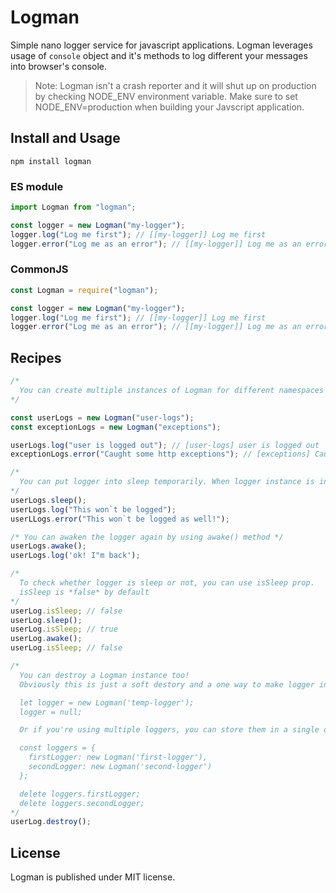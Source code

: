 # Logman

Simple nano logger service for javascript applications. Logman leverages usage of `console` object and it's methods to log different your messages into browser's console.

> Note: Logman isn't a crash reporter and it will shut up on production by checking NODE_ENV environment variable. Make sure to set NODE_ENV=production when building your Javscript application.

## Install and Usage

`npm install logman`

### ES module

```javascript
import Logman from "logman";

const logger = new Logman("my-logger");
logger.log("Log me first"); // [[my-logger]] Log me first
logger.error("Log me as an error"); // [[my-logger]] Log me as an error
```

### CommonJS

```javascript
const Logman = require("logman");

const logger = new Logman("my-logger");
logger.log("Log me first"); // [[my-logger]] Log me first
logger.error("Log me as an error"); // [[my-logger]] Log me as an error
```

## Recipes

```javascript
/*
  You can create multiple instances of Logman for different namespaces
*/

const userLogs = new Logman("user-logs");
const exceptionLogs = new Logman("exceptions");

userLogs.log("user is logged out"); // [user-logs] user is logged out
exceptionLogs.error("Caught some http exceptions"); // [exceptions] Caught some http exceptions

/*
  You can put logger into sleep temporarily. When logger instance is in sleep mode, it reject any action.
*/
userLogs.sleep();
userLogs.log("This won`t be logged");
userLLogs.error("This won`t be logged as well!");

/* You can awaken the logger again by using awake() method */
userLogs.awake();
userLogs.log('ok! I"m back');

/*
  To check whether logger is sleep or not, you can use isSleep prop.
  isSleep is *false* by default
*/
userLog.isSleep; // false
userLog.sleep();
userLog.isSleep; // true
userLog.awake();
userLog.isSleep; // false

/*
  You can destroy a Logman instance too!
  Obviously this is just a soft destory and a one way to make logger inactive forever. If you want the logger to be destroyed permenantly and be garbage collected (memory efficient), you can do one of these:

  let logger = new Logman('temp-logger');
  logger = null;

  Or if you're using multiple loggers, you can store them in a single object:

  const loggers = {
    firstLogger: new Logman('first-logger'),
    secondLogger: new Logman('second-logger')
  };

  delete loggers.firstLogger;
  delete loggers.secondLogger;
*/
userLog.destroy();
```

## License

Logman is published under MIT license.